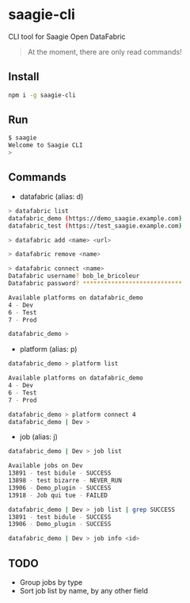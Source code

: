 # saagie-cli
CLI tool for Saagie Open DataFabric

> At the moment, there are only read commands!


## Install

```sh
npm i -g saagie-cli
```


## Run

```sh
$ saagie
Welcome to Saagie CLI
> 
```


## Commands

* datafabric (alias: d)
```sh
> datafabric list
datafabric_demo (https://demo_saagie.example.com)
datafabric_test (https://test_saagie.example.com)

> datafabric add <name> <url>

> datafabric remove <name>

> datafabric connect <name>
Datafabric username? bob_le_bricoleur
Datafabric password? ****************************

Available platforms on datafabric_demo
4 - Dev
6 - Test
7 - Prod

datafabric_demo > 
```

* platform (alias: p)
```sh
datafabric_demo > platform list

Available platforms on datafabric_demo
4 - Dev
6 - Test
7 - Prod

datafabric_demo > platform connect 4
datafabric_demo | Dev > 
```

* job (alias: j)
```sh
datafabric_demo | Dev > job list

Available jobs on Dev
13891 - test bidule - SUCCESS
13898 - test bizarre - NEVER_RUN
13906 - Demo_plugin - SUCCESS
13918 - Job qui tue - FAILED

datafabric_demo | Dev > job list | grep SUCCESS
13891 - test bidule - SUCCESS
13906 - Demo_plugin - SUCCESS

datafabric_demo | Dev > job info <id>
```


## TODO

* Group jobs by type
* Sort job list by name, by any other field
